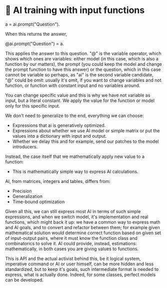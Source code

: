 # 🗿 AI training with input functions

a = ai.prompt("Question").

When this returns the answer,

@ai.prompt("Question") = a.

This applies the answer to this question. "@" is the variable operator, which shows which ones are variables: either model (in this case, which is also a function by our matters), the prompt (you could keep the model and change the prompt function to have this answer) or the question, which in this case cannot be variable so perhaps, as "ai" is the second variable candidate, "@" could be omit: usually it's omit, if you want to change variables and not function, or function with constant input and no variables around.

You can change specific value and this is why we have not variable as input, but a literal constant. We apply the value for the function or model only for this specific input.

We don't need to generalize to the end, everything we can choose:
- Expressions that ai is generatively optimized.
- Expressions about whether we use AI model or simple matrix or put the values into a dictionary with input and output.
- Whether we delay this and for example, send our patches to the model introducers.

Instead, the case itself that we mathematically apply new value to a function:
- This is mathematically simple way to express AI calculations.

AI, from matrices, integers and tables, differs from:
- Precision
- Generalization
- Time-bound optimization

Given all this, we can still express most AI in terms of such simple expressions, and when we switch model, it's implementation and real functions, which might back it up: we have a common way to express math and AI goals, and to convert and refactor between them; for example given mathematical solution would determine correct function based on given set of input-output pairs, where it must know the function class and combinatorics to solve it. AI could provide, instead, estimations: mathematically, in both cases you are giving values to functions.

This is API and the actual activist behind this, be it logical system, imperative command or AI or user himself, can be more hidden and less standardized, but to keep it's goals, such intermediate format is needed to express, what is actually done. Indeed, for some classes, perfect models can be developed.
